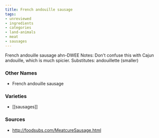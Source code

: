 ```yaml
---
title: French andouille sausage
tags:
- unreviewed
- ingredients
- categories
- land-animals
- meat
- sausages
---
```

French andouille sausage ahn-DWEE Notes: Don't confuse this with Cajun andouille, which is much spicier. Substitutes: andouillette (smaller)

### Other Names

* French andouille sausage

### Varieties

* [[sausages]]

### Sources
* http://foodsubs.com/MeatcureSausage.html
